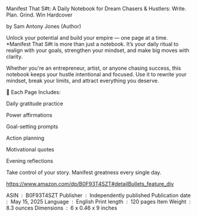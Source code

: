 Manifest That S#t: A Daily Notebook for Dream Chasers & Hustlers: Write. Plan. Grind. Win Hardcover 

by Sam Antony Jones (Author)

Unlock your potential and build your empire — one page at a time.
*Manifest That S#t is more than just a notebook. It’s your daily ritual to realign with your goals, strengthen your mindset, and make big moves with clarity.

Whether you're an entrepreneur, artist, or anyone chasing success, this notebook keeps your hustle intentional and focused. Use it to rewrite your mindset, break your limits, and attract everything you deserve.

🧠 Each Page Includes:

Daily gratitude practice

Power affirmations

Goal-setting prompts

Action planning

Motivational quotes

Evening reflections

Take control of your story. Manifest greatness every single day.


https://www.amazon.com/dp/B0F93T4SZT#detailBullets_feature_div


ASIN ‏ : ‎ B0F93T4SZT
Publisher ‏ : ‎ Independently published
Publication date ‏ : ‎ May 15, 2025
Language ‏ : ‎ English
Print length ‏ : ‎ 120 pages
Item Weight ‏ : ‎ 8.3 ounces
Dimensions ‏ : ‎ 6 x 0.46 x 9 inches